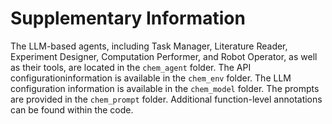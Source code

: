 # Supplementary Information

The LLM-based agents, including Task Manager, Literature Reader, Experiment Designer, Computation Performer, and Robot Operator, as well as their tools, are located in the `chem_agent` folder. 
The API configurationinformation is available in the `chem_env` folder. 
The LLM configuration information is available in the `chem_model` folder. 
The prompts are provided in the `chem_prompt` folder. 
Additional function-level annotations can be found within the code.
